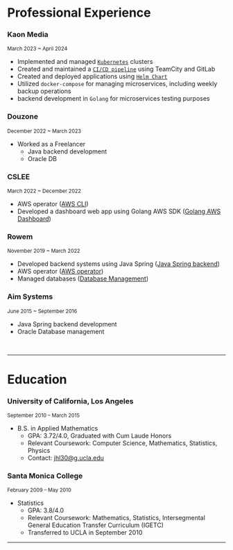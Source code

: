 
# Professional Experience

### Kaon Media

<small>March 2023 ~ April 2024</small>

* Implemented and managed  [`Kubernetes`](../blog/2024/06/01/kubernetes-core-concept) clusters
* Created and maintained a  [`CI/CD pipeline`](../blog/2023/03/02/cicd-work) using TeamCity and GitLab
* Created and deployed applications using  [`Helm Chart`](../blog/helm.pdf)
* Utilized `docker-compose` for managing microservices, including weekly backup operations
* backend development in `Golang` for microservices testing purposes



### Douzone

<small>December 2022 ~ March 2023</small>

- Worked as a Freelancer
    - Java backend development
    - Oracle DB


### CSLEE

<small>March 2022 ~ December 2022</small>

- AWS operator ([AWS CLI](../blog/2022/11/01/aws-cli))
- Developed a dashboard web app using Golang AWS SDK ([Golang AWS Dashboard](../blog/2022/10/01/golang-aws-dashboard))


### Rowem

<small>November 2019 ~ March 2022</small>

- Developed backend systems using Java Spring ([Java Spring backend](../blog/2022/03/01/spring-at-rowem))
- AWS operator ([AWS operator](../blog/2022/03/01/aws-at-rowem))
- Managed databases ([Database Management](../blog/2022/03/01/database-at-rowem))


### Aim Systems

<small>June 2015 ~ September 2016</small>

- Java Spring backend development
- Oracle Database management


<br>
<hr>

# Education

### University of California, Los Angeles

<small>September 2010 – March 2015</small>

- B.S. in Applied Mathematics
    - GPA: 3.72/4.0, Graduated with Cum Laude Honors
    - Relevant Coursework: Computer Science, Mathematics, Statistics, Physics
    - Contact: jhl30@g.ucla.edu


### Santa Monica College

<small>February 2009 – May 2010</small>

- Statistics
    - GPA: 3.8/4.0
    - Relevant Coursework: Mathematics, Statistics, Intersegmental General Education Transfer Curriculum (IGETC)
    - Transferred to UCLA in September 2010

<hr>